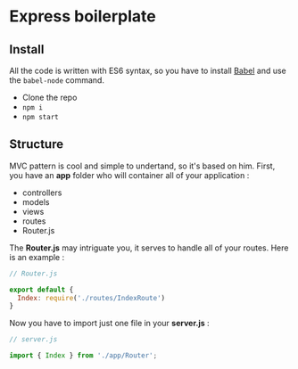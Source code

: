 Express boilerplate
================


## Install

All the code is written with ES6 syntax, so you have to install [Babel](https://babeljs.io/docs/using-babel/) and use the `babel-node` command.


- Clone the repo 
- `npm i`
- `npm start`

## Structure

MVC pattern is cool and simple to undertand, so it's based on him.
First, you have an **app** folder who will container all of your application :

- controllers
- models
- views
- routes
- Router.js

The **Router.js** may intriguate you, it serves to handle all of your routes. Here is an example :
```js
// Router.js

export default {
  Index: require('./routes/IndexRoute')
}
```
Now you have to import just one file in your **server.js** :
```js
// server.js

import { Index } from './app/Router';
```
